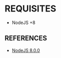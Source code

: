 # REQUISITES
* NodeJS +8 

## REFERENCES
* [NodeJS 8.0.0](https://nodejs.org/en/blog/release/v8.0.0/)